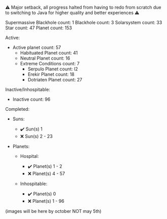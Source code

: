 ⚠️ Major setback, all progress halted from having to redo from scratch due to switching to Java for higher quality and better experiences ⚠️

Supermassive Blackhole count: 1
Blackhole count: 3
Solarsystem count: 33
Star count: 47
Planet count: 153

Active:
- Active planet count: 57
  - Habituated Planet count: 41
  - Neutral Planet count: 16
  - Extreme Conditions count: 7
    - Serpulo Planet count:  l2
    - Erekir Planet count: 18
    - Dotriaten Planet count: 27

Inactive/Inhospitable: 
- Inactive count: 96

Completed:
- Suns:
  + ✔️ Sun(s) 1
  + ❌️ Sun(s) 2 - 23

- Planets:
  + Hospital:
    - ✔️ Planet(s) 1 - 2
    - ❌️ Planet(s) 4 - 57

  + Inhospitable:
    - ✔️ Planet(s) 0
    - ❌️ Planet(s) 1 - 96

(images will be here by october NOT may 5th)
